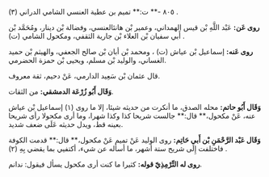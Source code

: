 ٨٠٥ -** ت:** تميم بن عطية العنسي الشامي الدراني (٣) .

**روى عَن:** عَبْد اللَّهِ بْن قيس الهمداني، وعمير بْن هانئالعنسي، وفضالة بْن دينار، ومُحَمَّد بْن أَبي سفيان بْن العلاء بْن جارية الثقفي، ومكحول الشامي (ت) .

**روى عَنه:** إسماعيل بْن عياش (ت) ، ومحمد بْن أبان بْن صالح الجعفي، والهيثم بْن حميد الغساني، والوليد بْن مسلم، ويحيى بْن حمزة الحضرمي.

قال عثمان بْن سَعِيد الدارمي، عَنْ دحيم، ثقة معروف.

**وَقَال أَبُو زُرْعَة الدمشقي:** من الثقات.

**وَقَال أَبُو حاتم:** محله الصدق، ما أنكرت من حديثه شيئا، إلا ما روى (١) إسماعيل بْن عياش عنه، عَنْ مكحول،** قال:** جالست شريحا كذا وكذا شهرا، وما أرى مكحولا رأى شريحا بعينه قط، ويدل حديثه عَلَى ضعف شديد.

**وَقَال عَبْد الرَّحْمَنِ بْن أَبي حَاتِم:** روى الوليد عَنْ تميم عَنْ مكحول،** قال:** قدمت الكوفة فاختلفت إِلَى شريح ستة أشهر، ما أسأله عن شيء، أكتفيي بما يقضي بِهِ (٢) .

**روى له التِّرْمِذِيّ قوله:** كثيرا ما كنت أرى مكحول يسأل فيقول: ندانم.